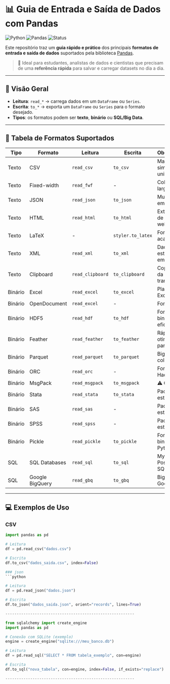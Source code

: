# 📊 Guia de Entrada e Saída de Dados com Pandas

![Python](https://img.shields.io/badge/Python-3.9%2B-blue?logo=python)
![Pandas](https://img.shields.io/badge/Pandas-2.0%2B-green?logo=pandas)
![Status](https://img.shields.io/badge/Status-Ativo-success)

Este repositório traz um **guia rápido e prático** dos principais **formatos de entrada e saída de dados** suportados pela biblioteca [Pandas](https://pandas.pydata.org/).  

> 🎯 Ideal para estudantes, analistas de dados e cientistas que precisam de uma **referência rápida** para salvar e carregar datasets no dia a dia.

---

## 📌 Visão Geral

- **Leitura**: `read_*` → carrega dados em um `DataFrame` ou `Series`.
- **Escrita**: `to_*` → exporta um `DataFrame` ou `Series` para o formato desejado.
- **Tipos**: os formatos podem ser **texto**, **binário** ou **SQL/Big Data**.

---

## 📑 Tabela de Formatos Suportados

| Tipo     | Formato         | Leitura           | Escrita            | Observações                          |
|----------|-----------------|-------------------|--------------------|--------------------------------------|
| Texto    | CSV             | `read_csv`        | `to_csv`           | Mais usado, simples e universal       |
| Texto    | Fixed-width     | `read_fwf`        | -                  | Colunas com largura fixa              |
| Texto    | JSON            | `read_json`       | `to_json`          | Muito usado em APIs                   |
| Texto    | HTML            | `read_html`       | `to_html`          | Extrai tabelas de páginas web         |
| Texto    | LaTeX           | -                 | `styler.to_latex`  | Formatos acadêmicos                   |
| Texto    | XML             | `read_xml`        | `to_xml`           | Dados estruturados em tags            |
| Texto    | Clipboard       | `read_clipboard`  | `to_clipboard`     | Copia/cola da área de transferência   |
| Binário  | Excel           | `read_excel`      | `to_excel`         | Planilhas do Excel                    |
| Binário  | OpenDocument    | `read_excel`      | -                  | Formato ODS                           |
| Binário  | HDF5            | `read_hdf`        | `to_hdf`           | Formato binário eficiente             |
| Binário  | Feather         | `read_feather`    | `to_feather`       | Rápido, otimizado para pandas         |
| Binário  | Parquet         | `read_parquet`    | `to_parquet`       | Big Data, colunar                     |
| Binário  | ORC             | `read_orc`        | -                  | Formato Hadoop                        |
| Binário  | MsgPack         | `read_msgpack`    | `to_msgpack`       | ⚠️ Obsoleto                           |
| Binário  | Stata           | `read_stata`      | `to_stata`         | Pacote estatístico                    |
| Binário  | SAS             | `read_sas`        | -                  | Pacote estatístico                    |
| Binário  | SPSS            | `read_spss`       | -                  | Pacote estatístico                    |
| Binário  | Pickle          | `read_pickle`     | `to_pickle`        | Formato binário do Python             |
| SQL      | SQL Databases   | `read_sql`        | `to_sql`           | MySQL, PostgreSQL, SQLite...          |
| SQL      | Google BigQuery | `read_gbq`        | `to_gbq`           | Big Data no Google Cloud              |

---

## 💻 Exemplos de Uso

### CSV
```python
import pandas as pd

# Leitura
df = pd.read_csv("dados.csv")

# Escrita
df.to_csv("dados_saida.csv", index=False)

### json
```python

# Leitura
df = pd.read_json("dados.json")

# Escrita
df.to_json("dados_saida.json", orient="records", lines=True)

---------------------------------------------------------

from sqlalchemy import create_engine
import pandas as pd

# Conexão com SQLite (exemplo)
engine = create_engine("sqlite:///meu_banco.db")

# Leitura
df = pd.read_sql("SELECT * FROM tabela_exemplo", con=engine)

# Escrita
df.to_sql("nova_tabela", con=engine, index=False, if_exists="replace")

---------------------------------------------------------



